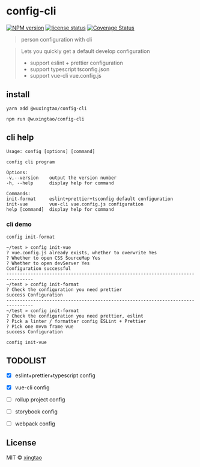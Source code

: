 # config-cli

[![NPM version][npm-image]][npm-url]
[![license status][license-image]][npm-url]
[![Coverage Status](https://coveralls.io/repos/github/wuxingtao/config-cli/badge.svg?branch=master)](https://coveralls.io/github/wuxingtao/config-cli?branch=master)


>person configuration with cli

>Lets you quickly get a default develop configuration
>* support eslint + prettier configuration
>* support typescript tsconfig.json
>* support vue-cli vue.config.js

## install
`yarn add @wuxingtao/config-cli`

`npm run @wuxingtao/config-cli`

## cli help
```
Usage: config [options] [command]

config cli program

Options:
-v,--version    output the version number
-h, --help      display help for command

Commands:
init-format     eslint+prettier+tsconfig default configuration
init-vue        vue-cli vue.config.js configuration
help [command]  display help for command
```

### cli demo
`config init-format`

```
~/test » config init-vue     
? vue.config.js already exists, whether to overwrite Yes
? Whether to open CSS SourceMap Yes
? Whether to open devServer Yes
Configuration successful
--------------------------------------------------------------------------------
~/test » config init-format
? Check the configuration you need prettier
success Configuration
--------------------------------------------------------------------------------
~/test » config init-format
? Check the configuration you need prettier, eslint
? Pick a linter / formatter config ESLint + Prettier
? Pick one mvvm frame vue
success Configuration
```

`config init-vue`

## TODOLIST
-[x] eslint+prettier+typescript config
 
-[x] vue-cli config
 
-[ ] rollup project config
 
-[ ] storybook config
 
-[ ] webpack config


## License

MIT © [xingtao](https://github.com/wuxingtao)


[npm-image]: https://badge.fury.io/js/config-cli.svg
[npm-url]: https://www.npmjs.com/package/config-cli
[travis-image]: https://travis-ci.com/config-cli.svg?branch=master
[travis-url]: https://travis-ci.com/config-cli
[daviddm-image]: https://david-dm.org/config-cli.svg?theme=shields.io
[daviddm-url]: https://david-dm.org/config-cli
[license-image]: https://img.shields.io/github/license/wuxingtao/config-cli
